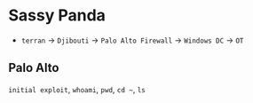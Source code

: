 # Sassy Panda

- `terran` -> `Djibouti` -> `Palo Alto Firewall` -> `Windows DC` -> `OT`

## Palo Alto
`initial exploit`, `whoami`, `pwd`, `cd ~`, `ls`

